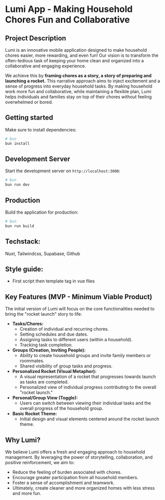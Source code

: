 # Lumi App - Making Household Chores Fun and Collaborative


## Project Description

Lumi is an innovative mobile application designed to make household chores easier, more rewarding, and even fun! Our vision is to transform the often-tedious task of keeping your home clean and organized into a collaborative and engaging experience.

We achieve this by **framing chores as a story, a story of preparing and launching a rocket.** This narrative approach aims to inject excitement and a sense of progress into everyday household tasks. By making household work more fun and collaborative, while maintaining a flexible plan, Lumi helps individuals and families stay on top of their chores without feeling overwhelmed or bored.


## Getting started

Make sure to install dependencies:

```bash
# bun
bun install
```

## Development Server

Start the development server on `http://localhost:3000`:

```bash
# bun
bun run dev
```

## Production

Build the application for production:

```bash
# bun
bun run build
```

## Techstack:
Nuxt, Tailwindcss, Supabase, Github


## Style guide:

- First script then template tag in vue files


## Key Features (MVP - Minimum Viable Product)

The initial version of Lumi will focus on the core functionalities needed to bring the "rocket launch" story to life:

* **Tasks/Chores:**
    * Creation of individual and recurring chores.
    * Setting schedules and due dates.
    * Assigning tasks to different users (within a household).
    * Tracking task completion.
* **Groups (Creation, Inviting People):**
    * Ability to create household groups and invite family members or roommates.
    * Shared visibility of group tasks and progress.
* **Personalized Rocket (Visual Metaphor):**
    * A visual representation of a rocket that progresses towards launch as tasks are completed.
    * Personalized view of individual progress contributing to the overall "rocket launch."
* **Personal/Group View (Toggle):**
    * Users can switch between viewing their individual tasks and the overall progress of the household group.
* **Basic Rocket Theme:**
    * Initial design and visual elements centered around the rocket launch theme.


## Why Lumi?

We believe Lumi offers a fresh and engaging approach to household management. By leveraging the power of storytelling, collaboration, and positive reinforcement, we aim to:

* Reduce the feeling of burden associated with chores.
* Encourage greater participation from all household members.
* Foster a sense of accomplishment and teamwork.
* Ultimately, create cleaner and more organized homes with less stress and more fun.
